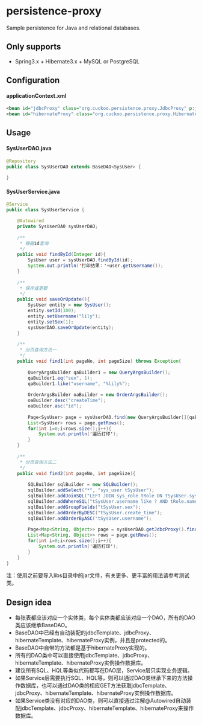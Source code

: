 # persistence-proxy

Sample persistence for Java and relational databases.

## Only supports

- Spring3.x + Hibernate3.x + MySQL or PostgreSQL

## Configuration

#### applicationContext.xml

```xml
<bean id="jdbcProxy" class="org.cuckoo.persistence.proxy.JdbcProxy" p:jdbcTemplate-ref="jdbcTemplate"/>
<bean id="hibernateProxy" class="org.cuckoo.persistence.proxy.HibernateProxy" p:hibernateTemplate-ref="hibernateTemplate"/>
```

## Usage

#### SysUserDAO.java
```java
@Repository
public class SysUserDAO extends BaseDAO<SysUser> {
	
}
```

#### SysUserService.java
```java
@Service
public class SysUserService {

	@Autowired
	private SysUserDAO sysUserDAO;
	
	/**
	 * 根据id查询
	 */
	public void findById(Integer id){
		SysUser user = sysUserDAO.findById(id);
		System.out.println('打印结果：'+user.getUsername());
	}
	
	/**
	 * 保存或更新
	 */
	public void saveOrUpdate(){
		SysUser entity = new SysUser();
		entity.setId(100);
		entity.setUsername("lily");
		entity.setSex(1);
		sysUserDAO.saveOrUpdate(entity);
	}
	
	/**
	 * 分页查询方法一
	 */
	public void find1(int pageNo, int pageSize) throws Exception{
		
		QueryArgsBuilder qaBuilder1 = new QueryArgsBuilder();
		qaBuilder1.eq("sex", 1);
		qaBuilder1.like("username", "%lily%");
		
		OrderArgsBuilder oaBuilder = new OrderArgsBuilder();
		oaBuilder.desc("createTime");
		oaBuilder.asc("id");
		
		Page<SysUser> page = sysUserDAO.find(new QueryArgsBuilder[]{qaBuilder1}, oaBuilder, pageNo, pageSize);
		List<SysUser> rows = page.getRows();
		for(int i=0;i<rows.size();i++){
			System.out.println('遍历打印');
		}
	}
	
	/**
	 * 分页查询方法二
	 */
	public void find2(int pageNo, int pageSize){
	
		SQLBuilder sqlBuilder = new SQLBuilder();
		sqlBuilder.addSelect("*", "sys_user tSysUser");
		sqlBuilder.addJoinSQL("LEFT JOIN sys_role tRole ON tSysUser.sys_role_id = tRole.id");
		sqlBuilder.addWhereSQL("tSysUser.username like ? AND tRole.name = ?");
		sqlBuilder.addGroupFields("tSysUser.sex");
		sqlBuilder.addOrderByDESC("tSysUser.create_time");
		sqlBuilder.addOrderByASC("tSysUser.username");
		
		Page<Map<String, Object>> page = sysUserDAO.getJdbcProxy().find(sqlBuilder, new Object[]{"%lily%","经理"}, pageNo, pageSize);
		List<Map<String, Object>> rows = page.getRows();
		for(int i=0;i<rows.size();i++){
			System.out.println('遍历打印');
		}
	}
}
```
注：使用之前要导入libs目录中的jar文件，有关更多、更丰富的用法请参考测试类。

## Design idea
- 每张表都应该对应一个实体类，每个实体类都应该对应一个DAO，所有的DAO类应该继承BaseDAO。
- BaseDAO中已经有自动装配的jdbcTemplate、jdbcProxy、hibernateTemplate、hibernateProxy实例，并且是protected的。
- BaseDAO中自带的方法都是基于hibernateProxy实现的。
- 所有的DAO类中可以直接使用jdbcTemplate、jdbcProxy、hibernateTemplate、hibernateProxy实例操作数据库。
- 建议所有SQL、HQL等类似代码都写在DAO层，Service层只实现业务逻辑。
- 如果Service层需要执行SQL、HQL等，则可以通过DAO类继承下来的方法操作数据库，也可以通过DAO类的相应GET方法获取jdbcTemplate、jdbcProxy、hibernateTemplate、hibernateProxy实例操作数据库。
- 如果Service类没有对应的DAO类，则可以直接通过注解@Autowired自动装配jdbcTemplate、jdbcProxy、hibernateTemplate、hibernateProxy来操作数据库。